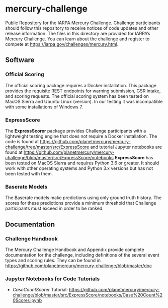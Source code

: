 # mercury-challenge
Public Repository for the IARPA Mercury Challenge.  Challenge participants should follow this repository to receive notices of code updates and other release information.  The files in this directory are provided for IARPA’s Mercury Challenge.  You can learn about the challenge and register to compete at https://iarpa.gov/challenges/mercury.html.

## Software
### Official Scoring
The official scoring package requires a Docker installation.  This package provides the requisite REST endpoints for warning submission, GSR intake, and scoring requests.
The official scoring system has been tested on MacOS Sierra and Ubuntu Linux (version).  In our testing it was incompatible with some installations of Windows 7.
### ExpressScore 
The **ExpressScorer** package provides Challenge participants with a lightweight testing engine that does not require a Docker installation.  The code is found at https://github.com/planetmercury/mercury-challenge/tree/master/src/ExpressScore and tutorial Jupyter notebooks are found at https://github.com/planetmercury/mercury-challenge/blob/master/src/ExpressScore/notebooks
**ExpressScore** has been tested on MacOS Sierra and requires Python 3.6 or greater.  It should work with other operating systems and Python 3.x versions but has not been tested with them.
### Baserate Models
The Baserate models make predictions using only ground truth history.  The scores for these predictions provide a minimum threshold that Challenge participants must exceed in order to be ranked.

## Documentation
### Challenge Handbook
The Mercury Challenge Handbook and Appendix provide complete documentation for the challenge, including definitions of the several event types and scoring rules.  They can be found in https://github.com/planetmercury/mercury-challenge/blob/master/doc
### Jupyter Notebooks for Code Tutorials
- *CaseCountScorer* Tutorial: https://github.com/planetmercury/mercury-challenge/blob/master/src/ExpressScore/notebooks/Case%20Count%20Scorer.ipynb
